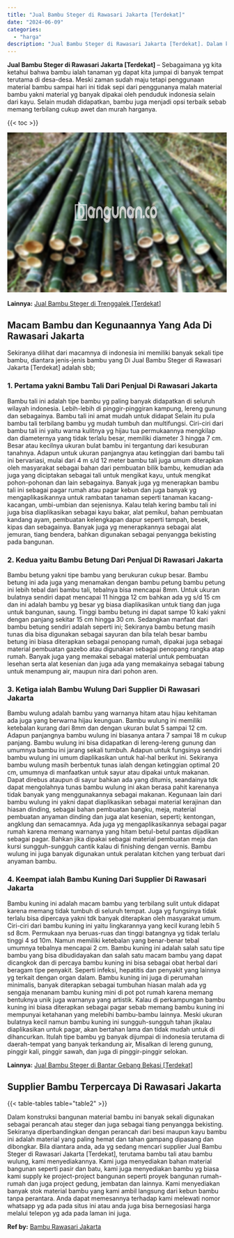 ```yaml
---
title: "Jual Bambu Steger di Rawasari Jakarta [Terdekat]"
date: "2024-06-09"
categories: 
  - "harga"
description: "Jual Bambu Steger di Rawasari Jakarta [Terdekat]. Dalam konstruksi bangunan material bambu ini banyak sekali digunakan sebagai perancah atau steger dan juga..."
---
```


**Jual Bambu Steger di Rawasari Jakarta \[Terdekat\]** – Sebagaimana yg kita ketahui bahwa bambu ialah tanaman yg dapat kita jumpai di banyak tempat terutama di desa-desa. Meski zaman sudah maju tetapi penggunaan material bambu sampai hari ini tidak sepi dari penggunanya malah material bambu yakni material yg banyak dipakai oleh penduduk indonesia selain dari kayu. Selain mudah didapatkan, bambu juga menjadi opsi terbaik sebab memang terbilang cukup awet dan murah harganya.

{{< toc >}}

![Jual Bambu Steger di Rawasari Jakarta [Terdekat]](/images/jual-bambu-tali-18.png)

**Lainnya:** [Jual Bambu Steger di Trenggalek \[Terdekat\]](https://bambu.bangunan.co/jual-bambu-steger-di-trenggalek-terdekat/)

## Macam Bambu dan Kegunaannya Yang Ada Di Rawasari Jakarta

Sekiranya dilihat dari macamnya di indonesia ini memiliki banyak sekali tipe bambu, diantara jenis-jenis bambu yang Di Jual Bambu Steger di Rawasari Jakarta \[Terdekat\] adalah sbb;

### 1\. Pertama yakni Bambu Tali Dari Penjual Di Rawasari Jakarta

Bambu tali ini adalah tipe bambu yg paling banyak didapatkan di seluruh wilayah indonesia. Lebih-lebih di pinggir-pinggiran kampung, lereng gunung dan sebagainya. Bambu tali ini amat mudah untuk didapat Selain itu pula bambu tali terbilang bambu yg mudah tumbuh dan multifungsi. Ciri-ciri dari bambu tali ini yaitu warna kulitnya yg hijau tua permukaannya mengkilap dan diameternya yang tidak terlalu besar, memiliki diameter 3 hingga 7 cm. Besar atau kecilnya ukuran bulat bambu ini tergantung dari kesuburan tanahnya. Adapun untuk ukuran panjangnya atau ketinggian dari bambu tali ini bervariasi, mulai dari 4 m s/d 12 meter bambu tali juga umum diterapkan oleh masyarakat sebagai bahan dari pembuatan bilik bambu, kemudian ada juga yang diciptakan sebagai tali untuk mengikat kayu, untuk mengikat pohon-pohonan dan lain sebagainya. Banyak juga yg menerapkan bambu tali ini sebagai pagar rumah atau pagar kebun dan juga banyak yg mengaplikasikannya untuk rambatan tanaman seperti tanaman kacang-kacangan, umbi-umbian dan sejenisnya. Kalau telah kering bambu tali ini juga bisa diaplikasikan sebagai kayu bakar, alat pemikul, bahan pembuatan kandang ayam, pembuatan kelengkapan dapur seperti tampah, besek, kipas dan sebagainya. Banyak juga yg menerapkannya sebagai alat jemuran, tiang bendera, bahkan digunakan sebagai penyangga bekisting pada bangunan.

### 2\. Kedua yaitu Bambu Betung Dari Penjual Di Rawasari Jakarta

Bambu betung yakni tipe bambu yang berukuran cukup besar. Bambu betung ini ada juga yang menamakan dengan bambu petung bambu petung ini lebih tebal dari bambu tali, tebalnya bisa mencapai 8mm. Untuk ukuran bulatnya sendiri dapat mencapai 11 hingga 12 cm bahkan ada yg s/d 15 cm dan ini adalah bambu yg besar yg biasa diaplikasikan untuk tiang dan juga untuk bangunan, saung. Tinggi bambu betung ini dapat sampe 10 kaki yakni dengan panjang sekitar 15 cm hingga 30 cm. Sedangkan manfaat dari bambu betung sendiri adalah seperti ini; Sekiranya bambu betung masih tunas dia bisa digunakan sebagai sayuran dan bila telah besar bambu betung ini biasa diterapkan sebagai penopang rumah, dipakai juga sebagai material pembuatan gazebo atau digunakan sebagai penopang rangka atap rumah. Banyak juga yang memakai sebagai material untuk pembuatan lesehan serta alat kesenian dan juga ada yang memakainya sebagai tabung untuk menampung air, maupun nira dari pohon aren.

### 3\. Ketiga ialah Bambu Wulung Dari Supplier Di Rawasari Jakarta

Bambu wulung adalah bambu yang warnanya hitam atau hijau kehitaman ada juga yang berwarna hijau keunguan. Bambu wulung ini memiliki ketebalan kurang dari 8mm dan dengan ukuran bulat 5 sampai 12 cm. Adapun panjangnya bambu wulung ini biasanya antara 7 sampai 18 m cukup panjang. Bambu wulung ini bisa didapatkan di lereng-lereng gunung dan umumnya bambu ini jarang sekali tumbuh. Adapun untuk fungsinya sendiri bambu wulung ini umum diaplikasikan untuk hal-hal berikut ini. Sekiranya bambu wulung masih berbentuk tunas ialah dengan ketinggian optimal 20 cm, umumnya di manfaatkan untuk sayur atau dipakai untuk makanan. Dapat direbus ataupun di sayur bahkan ada yang ditumis, seandainya tdk dapat mengolahnya tunas bambu wulung ini akan berasa pahit karenanya tidak banyak yang menggunakannya sebagai makanan. Kegunaan lain dari bambu wulung ini yakni dapat diaplikasikan sebagai material kerajinan dan hiasan dinding, sebagai bahan pembuatan bangku, meja, material pembuatan anyaman dinding dan juga alat kesenian, seperti; kentongan, angklung dan semacamnya. Ada juga yg mengaplikasikannya sebagai pagar rumah karena memang warnanya yang hitam betul-betul pantas dijadikan sebagai pagar. Bahkan jika dipakai sebagai material pembuatan meja dan kursi sungguh-sungguh cantik kalau di finishing dengan vernis. Bambu wulung ini juga banyak digunakan untuk peralatan kitchen yang terbuat dari anyaman bambu.

### 4\. Keempat ialah Bambu Kuning Dari Supplier Di Rawasari Jakarta

Bambu kuning ini adalah macam bambu yang terbilang sulit untuk didapat karena memang tidak tumbuh di seluruh tempat. Juga yg fungsinya tidak terlalu bisa dipercaya yakni tdk banyak diterapkan oleh masyarakat umum. Ciri-ciri dari bambu kuning ini yaitu lingkarannya yang kecil kurang lebih 5 sd 8cm. Permukaan nya beruas-ruas dan tinggi batangnya yg tidak terlalu tinggi 4 sd 10m. Namun memiliki ketebalan yang benar-benar tebal umumnya tebalnya mencapai 2 cm. Bambu kuning ini adalah salah satu tipe bambu yang bisa dibudidayakan dan salah satu macam bambu yang dapat dicangkok dan di percaya bambu kuning ini bisa sebagai obat herbal dari beragam tipe penyakit. Seperti infeksi, hepatitis dan penyakit yang lainnya yg terkait dengan organ dalam. Bambu kuning ini juga di perumahan minimalis, banyak diterapkan sebagai tumbuhan hiasan malah ada yg sengaja menanam bambu kuning mini di pot pot rumah karena memang bentuknya unik juga warnanya yang artistik. Kalau di perkampungan bambu kuning ini biasa diterapkan sebagai pagar sebab memang bambu kuning ini mempunyai ketahanan yang melebihi bambu-bambu lainnya. Meski ukuran bulatnya kecil namun bambu kuning ini sungguh-sungguh tahan jikalau diaplikasikan untuk pagar, akan bertahan lama dan tidak mudah untuk di dihancurkan. Itulah tipe bambu yg banyak dijumpai di indonesia terutama di daerah-tempat yang banyak terkandung air, Misalkan di lereng gunung, pinggir kali, pinggir sawah, dan juga di pinggir-pinggir selokan.

**Lainnya:** [Jual Bambu Steger di Bantar Gebang Bekasi \[Terdekat\]](https://bambu.bangunan.co/jual-bambu-steger-di-bantar-gebang-bekasi-terdekat/)

## Supplier Bambu Terpercaya Di Rawasari Jakarta

{{< table-tables table="table2" >}}

Dalam konstruksi bangunan material bambu ini banyak sekali digunakan sebagai perancah atau steger dan juga sebagai tiang penyangga bekisting. Sekiranya diperbandingkan dengan perancah dari besi maupun kayu bambu ini adalah material yang paling hemat dan tahan gampang dipasang dan dibongkar. Bila diantara anda, ada yg sedang mencari supplier Jual Bambu Steger di Rawasari Jakarta \[Terdekat\], terutama bambu tali atau bambu wulung, kami menyediakannya. Kami juga menyediakan bahan material bangunan seperti pasir dan batu, kami juga menyediakan bambu yg biasa kami supply ke project-project bangunan seperti proyek bangunan rumah-rumah dan juga project gedung, jembatan dan lainnya. Kami menyediakan banyak stok material bambu yang kami ambil langsung dari kebun bambu tanpa perantara. Anda dapat memesannya terhadap kami melewati nomor whatsapp yg ada pada situs ini atau anda juga bisa bernegosiasi harga melalui telepon yg ada pada laman ini juga.

**Ref by:** [Bambu Rawasari Jakarta](https://id.wikipedia.org/wiki/Bambu)
